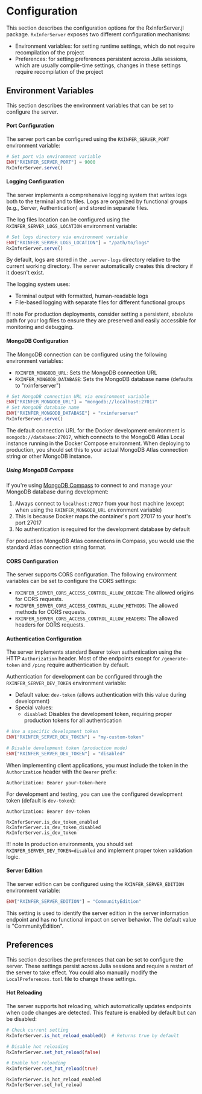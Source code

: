 # Configuration 

This section describes the configuration options for the RxInferServer.jl package.
`RxInferServer` exposes two different configuration mechanisms:

- Environment variables: for setting runtime settings, which do not require recompilation of the project
- Preferences: for setting preferences persistent across Julia sessions, which are usually compile-time settings, changes in these settings require recompilation of the project

## Environment Variables

This section describes the environment variables that can be set to configure the server.

#### Port Configuration

The server port can be configured using the `RXINFER_SERVER_PORT` environment variable:

```julia
# Set port via environment variable
ENV["RXINFER_SERVER_PORT"] = 9000
RxInferServer.serve()
```

#### Logging Configuration

The server implements a comprehensive logging system that writes logs both to the terminal and to files. Logs are organized by functional groups (e.g., Server, Authentication) and stored in separate files.

The log files location can be configured using the `RXINFER_SERVER_LOGS_LOCATION` environment variable:

```julia
# Set logs directory via environment variable
ENV["RXINFER_SERVER_LOGS_LOCATION"] = "/path/to/logs"
RxInferServer.serve()
```

By default, logs are stored in the `.server-logs` directory relative to the current working directory. The server automatically creates this directory if it doesn't exist.

The logging system uses:
- Terminal output with formatted, human-readable logs
- File-based logging with separate files for different functional groups

!!! note
    For production deployments, consider setting a persistent, absolute path for your log files to ensure they are preserved and easily accessible for monitoring and debugging.

#### MongoDB Configuration

The MongoDB connection can be configured using the following environment variables:

- `RXINFER_MONGODB_URL`: Sets the MongoDB connection URL
- `RXINFER_MONGODB_DATABASE`: Sets the MongoDB database name (defaults to "rxinferserver")

```julia
# Set MongoDB connection URL via environment variable
ENV["RXINFER_MONGODB_URL"] = "mongodb://localhost:27017"
# Set MongoDB database name
ENV["RXINFER_MONGODB_DATABASE"] = "rxinferserver"
RxInferServer.serve()
```

The default connection URL for the Docker development environment is `mongodb://database:27017`, which connects to the MongoDB Atlas Local instance running in the Docker Compose environment. When deploying to production, you should set this to your actual MongoDB Atlas connection string or other MongoDB instance.

##### Using MongoDB Compass

If you're using [MongoDB Compass](https://www.mongodb.com/products/compass) to connect to and manage your MongoDB database during development:

1. Always connect to `localhost:27017` from your host machine (except when using the `RXINFER_MONGODB_URL` environment variable)
2. This is because Docker maps the container's port 27017 to your host's port 27017
3. No authentication is required for the development database by default

For production MongoDB Atlas connections in Compass, you would use the standard Atlas connection string format.

#### CORS Configuration

The server supports CORS configuration. The following environment variables can be set to configure the CORS settings:

- `RXINFER_SERVER_CORS_ACCESS_CONTROL_ALLOW_ORIGIN`: The allowed origins for CORS requests.
- `RXINFER_SERVER_CORS_ACCESS_CONTROL_ALLOW_METHODS`: The allowed methods for CORS requests.
- `RXINFER_SERVER_CORS_ACCESS_CONTROL_ALLOW_HEADERS`: The allowed headers for CORS requests.

#### Authentication Configuration

The server implements standard Bearer token authentication using the HTTP `Authorization` header. Most of the endpoints except for `/generate-token` and `/ping` require authentication by default.

Authentication for development can be configured through the `RXINFER_SERVER_DEV_TOKEN` environment variable:

- Default value: `dev-token` (allows authentication with this value during development)
- Special values:
  - `disabled`: Disables the development token, requiring proper production tokens for all authentication
  
```julia
# Use a specific development token
ENV["RXINFER_SERVER_DEV_TOKEN"] = "my-custom-token"

# Disable development token (production mode)
ENV["RXINFER_SERVER_DEV_TOKEN"] = "disabled"
```

When implementing client applications, you must include the token in the `Authorization` header with the `Bearer` prefix:

```
Authorization: Bearer your-token-here
```

For development and testing, you can use the configured development token (default is `dev-token`):

```
Authorization: Bearer dev-token
```

```@docs
RxInferServer.is_dev_token_enabled
RxInferServer.is_dev_token_disabled
RxInferServer.is_dev_token
```

!!! note
    In production environments, you should set `RXINFER_SERVER_DEV_TOKEN=disabled` and implement proper token validation logic.

#### Server Edition

The server edition can be configured using the `RXINFER_SERVER_EDITION` environment variable:

```julia
ENV["RXINFER_SERVER_EDITION"] = "CommunityEdition"
```

This setting is used to identify the server edition in the server information endpoint and has no functional impact on server behavior. The default value is "CommunityEdition".

## Preferences 

This section describes the preferences that can be set to configure the server. These settings persist across Julia sessions and require a restart of the server to take effect. You could also manually modify the `LocalPreferences.toml` file to change these settings.

#### Hot Reloading

The server supports hot reloading, which automatically updates endpoints when code changes are detected. This feature is enabled by default but can be disabled:

```julia
# Check current setting
RxInferServer.is_hot_reload_enabled()  # Returns true by default

# Disable hot reloading
RxInferServer.set_hot_reload(false)

# Enable hot reloading
RxInferServer.set_hot_reload(true)
```

```@docs
RxInferServer.is_hot_reload_enabled
RxInferServer.set_hot_reload
```